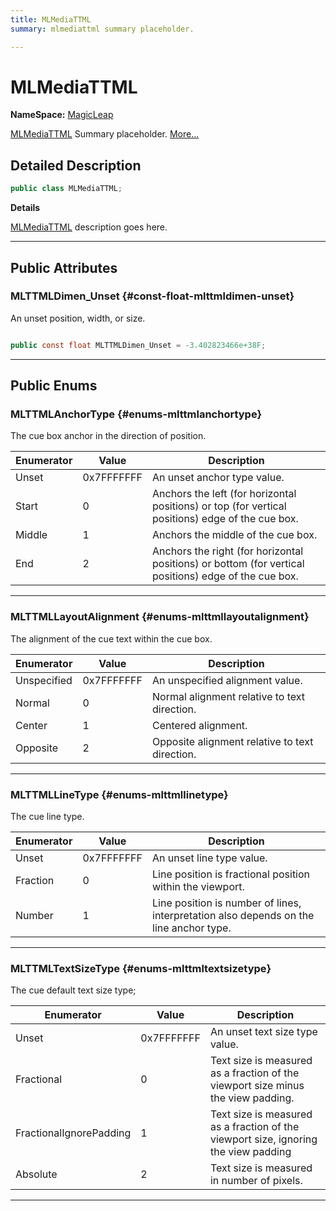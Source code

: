 ```yaml
---
title: MLMediaTTML
summary: mlmediattml summary placeholder. 

---
```


# MLMediaTTML



**NameSpace:** 
[MagicLeap](/unity-api/api/UnityEngine.XR.MagicLeap/UnityEngine.XR.MagicLeap.md) 


[MLMediaTTML](/unity-api/api/UnityEngine.XR.MagicLeap/MLMediaTTML/UnityEngine.XR.MagicLeap.MLMediaTTML.md) Summary placeholder.   [More...](#detailed-description)  




## Detailed Description

```csharp
public class MLMediaTTML; 
```


**Details**

[MLMediaTTML](/unity-api/api/UnityEngine.XR.MagicLeap/MLMediaTTML/UnityEngine.XR.MagicLeap.MLMediaTTML.md) description goes here. 





-----------



## Public Attributes

### MLTTMLDimen_Unset {#const-float-mlttmldimen-unset}

An unset position, width, or size. 

```csharp

public const float MLTTMLDimen_Unset = -3.402823466e+38F;

```






-----------

## Public Enums

### MLTTMLAnchorType {#enums-mlttmlanchortype}

The cue box anchor in the direction of position. 

| Enumerator | Value | Description |
| ---------- | ----- | ----------- |
| Unset | 0x7FFFFFFF| An unset anchor type value.   |
| Start | 0| Anchors the left (for horizontal positions) or top (for vertical positions) edge of the cue box.   |
| Middle | 1| Anchors the middle of the cue box.   |
| End | 2| Anchors the right (for horizontal positions) or bottom (for vertical positions) edge of the cue box.   |








-----------

### MLTTMLLayoutAlignment {#enums-mlttmllayoutalignment}

The alignment of the cue text within the cue box. 

| Enumerator | Value | Description |
| ---------- | ----- | ----------- |
| Unspecified | 0x7FFFFFFF| An unspecified alignment value.   |
| Normal | 0| Normal alignment relative to text direction.   |
| Center | 1| Centered alignment.   |
| Opposite | 2| Opposite alignment relative to text direction.   |








-----------

### MLTTMLLineType {#enums-mlttmllinetype}

The cue line type. 

| Enumerator | Value | Description |
| ---------- | ----- | ----------- |
| Unset | 0x7FFFFFFF| An unset line type value.   |
| Fraction | 0| Line position is fractional position within the viewport.   |
| Number | 1| Line position is number of lines, interpretation also depends on the line anchor type.   |








-----------

### MLTTMLTextSizeType {#enums-mlttmltextsizetype}

The cue default text size type; 

| Enumerator | Value | Description |
| ---------- | ----- | ----------- |
| Unset | 0x7FFFFFFF| An unset text size type value.   |
| Fractional | 0| Text size is measured as a fraction of the viewport size minus the view padding.   |
| FractionalIgnorePadding | 1| Text size is measured as a fraction of the viewport size, ignoring the view padding   |
| Absolute | 2| Text size is measured in number of pixels.   |








-----------

